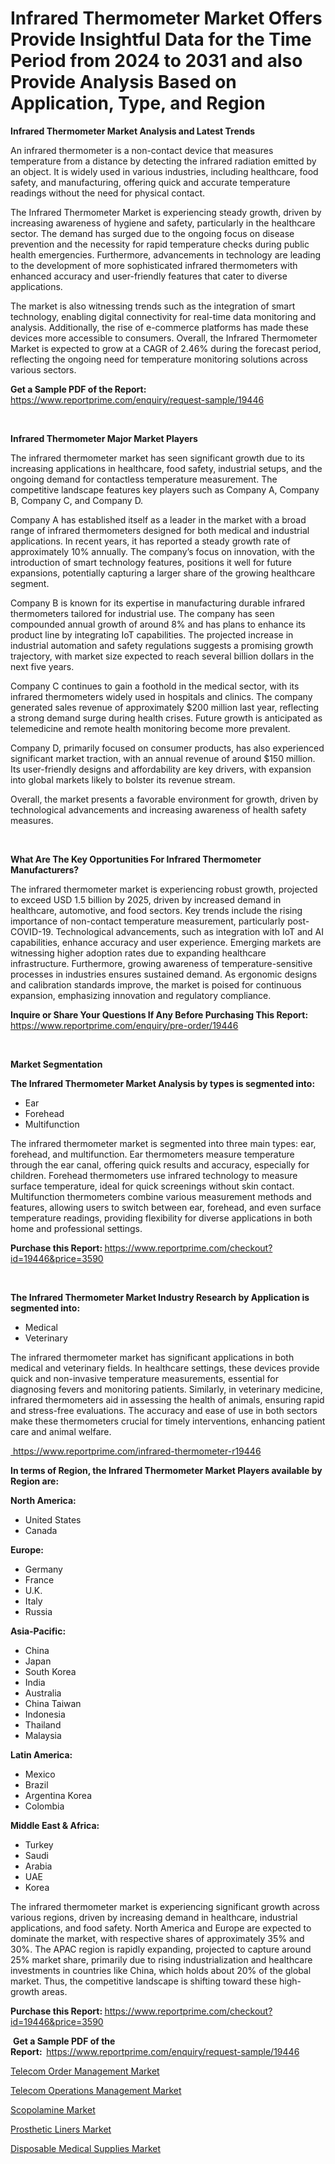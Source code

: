 <p><h1>Infrared Thermometer Market Offers Provide Insightful Data for the Time Period from 2024 to 2031 and also Provide Analysis Based on Application, Type, and Region</h1></p><p><strong>Infrared Thermometer Market Analysis and Latest Trends</strong></p>
<p><p>An infrared thermometer is a non-contact device that measures temperature from a distance by detecting the infrared radiation emitted by an object. It is widely used in various industries, including healthcare, food safety, and manufacturing, offering quick and accurate temperature readings without the need for physical contact.</p><p>The Infrared Thermometer Market is experiencing steady growth, driven by increasing awareness of hygiene and safety, particularly in the healthcare sector. The demand has surged due to the ongoing focus on disease prevention and the necessity for rapid temperature checks during public health emergencies. Furthermore, advancements in technology are leading to the development of more sophisticated infrared thermometers with enhanced accuracy and user-friendly features that cater to diverse applications.</p><p>The market is also witnessing trends such as the integration of smart technology, enabling digital connectivity for real-time data monitoring and analysis. Additionally, the rise of e-commerce platforms has made these devices more accessible to consumers. Overall, the Infrared Thermometer Market is expected to grow at a CAGR of 2.46% during the forecast period, reflecting the ongoing need for temperature monitoring solutions across various sectors.</p></p>
<p><strong>Get a Sample PDF of the Report:&nbsp;</strong> <a href="https://www.reportprime.com/enquiry/request-sample/19446?utm_campaign=1082&utm_medium=2&utm_source=Github&utm_content=ia&utm_term=23112024&utm_id=infrared-thermometer">https://www.reportprime.com/enquiry/request-sample/19446</a></p>
<p>&nbsp;</p>
<p><strong>Infrared Thermometer Major Market Players</strong></p>
<p><p>The infrared thermometer market has seen significant growth due to its increasing applications in healthcare, food safety, industrial setups, and the ongoing demand for contactless temperature measurement. The competitive landscape features key players such as Company A, Company B, Company C, and Company D.</p><p>Company A has established itself as a leader in the market with a broad range of infrared thermometers designed for both medical and industrial applications. In recent years, it has reported a steady growth rate of approximately 10% annually. The company’s focus on innovation, with the introduction of smart technology features, positions it well for future expansions, potentially capturing a larger share of the growing healthcare segment.</p><p>Company B is known for its expertise in manufacturing durable infrared thermometers tailored for industrial use. The company has seen compounded annual growth of around 8% and has plans to enhance its product line by integrating IoT capabilities. The projected increase in industrial automation and safety regulations suggests a promising growth trajectory, with market size expected to reach several billion dollars in the next five years.</p><p>Company C continues to gain a foothold in the medical sector, with its infrared thermometers widely used in hospitals and clinics. The company generated sales revenue of approximately $200 million last year, reflecting a strong demand surge during health crises. Future growth is anticipated as telemedicine and remote health monitoring become more prevalent.</p><p>Company D, primarily focused on consumer products, has also experienced significant market traction, with an annual revenue of around $150 million. Its user-friendly designs and affordability are key drivers, with expansion into global markets likely to bolster its revenue stream.</p><p>Overall, the market presents a favorable environment for growth, driven by technological advancements and increasing awareness of health safety measures.</p></p>
<p>&nbsp;</p>
<p><strong>What Are The Key Opportunities For Infrared Thermometer Manufacturers?</strong></p>
<p><p>The infrared thermometer market is experiencing robust growth, projected to exceed USD 1.5 billion by 2025, driven by increased demand in healthcare, automotive, and food sectors. Key trends include the rising importance of non-contact temperature measurement, particularly post-COVID-19. Technological advancements, such as integration with IoT and AI capabilities, enhance accuracy and user experience. Emerging markets are witnessing higher adoption rates due to expanding healthcare infrastructure. Furthermore, growing awareness of temperature-sensitive processes in industries ensures sustained demand. As ergonomic designs and calibration standards improve, the market is poised for continuous expansion, emphasizing innovation and regulatory compliance.</p></p>
<p><strong>Inquire or Share Your Questions If Any Before Purchasing This Report:</strong> <a href="https://www.reportprime.com/enquiry/pre-order/19446?utm_campaign=1082&utm_medium=2&utm_source=Github&utm_content=ia&utm_term=23112024&utm_id=infrared-thermometer">https://www.reportprime.com/enquiry/pre-order/19446</a></p>
<p>&nbsp;</p>
<p><strong>Market Segmentation</strong></p>
<p><strong>The Infrared Thermometer Market Analysis by types is segmented into:</strong></p>
<p><ul><li>Ear</li><li>Forehead</li><li>Multifunction</li></ul></p>
<p><p>The infrared thermometer market is segmented into three main types: ear, forehead, and multifunction. Ear thermometers measure temperature through the ear canal, offering quick results and accuracy, especially for children. Forehead thermometers use infrared technology to measure surface temperature, ideal for quick screenings without skin contact. Multifunction thermometers combine various measurement methods and features, allowing users to switch between ear, forehead, and even surface temperature readings, providing flexibility for diverse applications in both home and professional settings.</p></p>
<p><strong>Purchase this Report:&nbsp;</strong><a href="https://www.reportprime.com/checkout?id=19446&price=3590&utm_campaign=1082&utm_medium=2&utm_source=Github&utm_content=ia&utm_term=23112024&utm_id=infrared-thermometer">https://www.reportprime.com/checkout?id=19446&price=3590</a></p>
<p>&nbsp;</p>
<p><strong>The Infrared Thermometer Market Industry Research by Application is segmented into:</strong></p>
<p><ul><li>Medical</li><li>Veterinary</li></ul></p>
<p><p>The infrared thermometer market has significant applications in both medical and veterinary fields. In healthcare settings, these devices provide quick and non-invasive temperature measurements, essential for diagnosing fevers and monitoring patients. Similarly, in veterinary medicine, infrared thermometers aid in assessing the health of animals, ensuring rapid and stress-free evaluations. The accuracy and ease of use in both sectors make these thermometers crucial for timely interventions, enhancing patient care and animal welfare.</p></p>
<p><a href="https://www.reportprime.com/infrared-thermometer-r19446?utm_campaign=1082&utm_medium=2&utm_source=Github&utm_content=ia&utm_term=23112024&utm_id=infrared-thermometer">&nbsp;https://www.reportprime.com/infrared-thermometer-r19446</a></p>
<p><strong>In terms of Region, the Infrared Thermometer Market Players available by Region are:</strong></p>
<p>
    <p> <strong> North America: </strong>
        <ul>
            <li>United States</li>
            <li>Canada</li>
        </ul>
        </p> 
    <p> <strong> Europe: </strong>
        <ul>
            <li>Germany</li>
            <li>France</li>
            <li>U.K.</li>
            <li>Italy</li>
            <li>Russia</li>
        </ul>
        </p> 
    <p> <strong> Asia-Pacific: </strong>
        <ul>
            <li>China</li>
            <li>Japan</li>
            <li>South Korea</li>
            <li>India</li>
            <li>Australia</li>
            <li>China Taiwan</li>
            <li>Indonesia</li>
            <li>Thailand</li>
            <li>Malaysia</li>
        </ul>
        </p> 
    <p> <strong> Latin America: </strong>
        <ul>
            <li>Mexico</li>
            <li>Brazil</li>
            <li>Argentina Korea</li>
            <li>Colombia</li>
        </ul>
        </p> 
    <p> <strong> Middle East & Africa: </strong>
        <ul>
            <li>Turkey</li>
            <li>Saudi</li>
            <li>Arabia</li>
            <li>UAE</li>
            <li>Korea</li>
        </ul>
    </p>
    </p>
<p><p>The infrared thermometer market is experiencing significant growth across various regions, driven by increasing demand in healthcare, industrial applications, and food safety. North America and Europe are expected to dominate the market, with respective shares of approximately 35% and 30%. The APAC region is rapidly expanding, projected to capture around 25% market share, primarily due to rising industrialization and healthcare investments in countries like China, which holds about 20% of the global market. Thus, the competitive landscape is shifting toward these high-growth areas.</p></p>
<p><strong>Purchase this Report: </strong><a href="https://www.reportprime.com/checkout?id=19446&price=3590&utm_campaign=1082&utm_medium=2&utm_source=Github&utm_content=ia&utm_term=23112024&utm_id=infrared-thermometer">https://www.reportprime.com/checkout?id=19446&price=3590</a></p>
<p>&nbsp;<strong>Get a Sample PDF of the Report:&nbsp;&nbsp;</strong><a href="https://www.reportprime.com/enquiry/request-sample/19446?utm_campaign=1082&utm_medium=2&utm_source=Github&utm_content=ia&utm_term=23112024&utm_id=infrared-thermometer">https://www.reportprime.com/enquiry/request-sample/19446</a></p>
<p><strong></strong></p>
<p><p><a href="https://issuu.com/reportprime-2/docs/telecom-order-management-market-siz_c024eb06e5f0ed?utm_campaign=1082&utm_medium=2&utm_source=Github&utm_content=ia&utm_term=23112024&utm_id=infrared-thermometer">Telecom Order Management Market</a></p><p><a href="https://issuu.com/reportprime-2/docs/telecom-operations-management-marke_78377865c4e6d1?utm_campaign=1082&utm_medium=2&utm_source=Github&utm_content=ia&utm_term=23112024&utm_id=infrared-thermometer">Telecom Operations Management Market</a></p><p><a href="https://www.linkedin.com/pulse/comprehensive-study-scopolamine-market-share-size-growth-qmvwf?utm_campaign=1082&utm_medium=2&utm_source=Github&utm_content=ia&utm_term=23112024&utm_id=infrared-thermometer">Scopolamine Market</a></p><p><a href="https://www.linkedin.com/pulse/competitive-analysis-prosthetic-liners-market-strengths-2crvf?utm_campaign=1082&utm_medium=2&utm_source=Github&utm_content=ia&utm_term=23112024&utm_id=infrared-thermometer">Prosthetic Liners Market</a></p><p><a href="https://www.linkedin.com/pulse/global-perspective-disposable-medical-supplies-market-5tymf?utm_campaign=1082&utm_medium=2&utm_source=Github&utm_content=ia&utm_term=23112024&utm_id=infrared-thermometer">Disposable Medical Supplies Market</a></p></p>